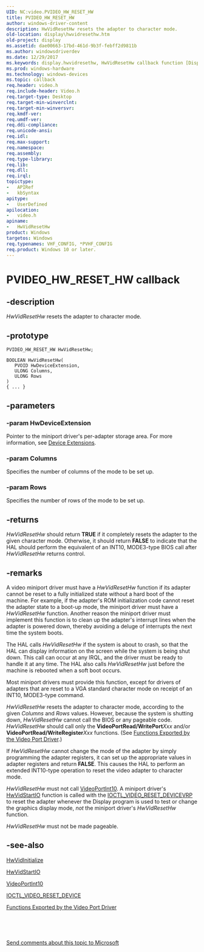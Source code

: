 ```yaml
---
UID: NC:video.PVIDEO_HW_RESET_HW
title: PVIDEO_HW_RESET_HW
author: windows-driver-content
description: HwVidResetHw resets the adapter to character mode.
old-location: display\hwvidresethw.htm
old-project: display
ms.assetid: dae00663-17bd-461d-9b3f-febff2d9811b
ms.author: windowsdriverdev
ms.date: 12/29/2017
ms.keywords: display.hwvidresethw, HwVidResetHw callback function [Display Devices], HwVidResetHw, PVIDEO_HW_RESET_HW, PVIDEO_HW_RESET_HW, video/HwVidResetHw, VideoMiniport_Functions_783bcc9a-8af3-4cfb-8121-a2bbeb0e64f1.xml
ms.prod: windows-hardware
ms.technology: windows-devices
ms.topic: callback
req.header: video.h
req.include-header: Video.h
req.target-type: Desktop
req.target-min-winverclnt: 
req.target-min-winversvr: 
req.kmdf-ver: 
req.umdf-ver: 
req.ddi-compliance: 
req.unicode-ansi: 
req.idl: 
req.max-support: 
req.namespace: 
req.assembly: 
req.type-library: 
req.lib: 
req.dll: 
req.irql: 
topictype:
-	APIRef
-	kbSyntax
apitype:
-	UserDefined
apilocation:
-	video.h
apiname:
-	HwVidResetHw
product: Windows
targetos: Windows
req.typenames: VHF_CONFIG, *PVHF_CONFIG
req.product: Windows 10 or later.
---
```


# PVIDEO_HW_RESET_HW callback


## -description


<i>HwVidResetHw</i> resets the adapter to character mode.


## -prototype


````
PVIDEO_HW_RESET_HW HwVidResetHw;

BOOLEAN HwVidResetHw(
   PVOID HwDeviceExtension,
   ULONG Columns,
   ULONG Rows
)
{ ... }
````


## -parameters




### -param HwDeviceExtension

Pointer to the miniport driver's per-adapter storage area. For more information, see <a href="https://msdn.microsoft.com/library/windows/hardware/ff543119">Device Extensions</a>.


### -param Columns

Specifies the number of columns of the mode to be set up.


### -param Rows

Specifies the number of rows of the mode to be set up.


## -returns


<i>HwVidResetHw</i> should return <b>TRUE</b> if it completely resets the adapter to the given character mode. Otherwise, it should return <b>FALSE</b> to indicate that the HAL should perform the equivalent of an INT10, MODE3-type BIOS call after <i>HwVidResetHw</i> returns control.



## -remarks


A video miniport driver must have a <i>HwVidResetHw</i> function if its adapter cannot be reset to a fully initialized state without a hard boot of the machine. For example, if the adapter's ROM initialization code cannot reset the adapter state to a boot-up mode, the miniport driver must have a <i>HwVidResetHw</i> function. Another reason the miniport driver must implement this function is to clean up the adapter's interrupt lines when the adapter is powered down, thereby avoiding a deluge of interrupts the next time the system boots.

The HAL calls <i>HwVidResetHw</i> if the system is about to crash, so that the HAL can display information on the screen while the system is being shut down. This call can occur at any IRQL, and the driver must be ready to handle it at any time. The HAL also calls <i>HwVidResetHw</i> just before the machine is rebooted when a soft boot occurs.

Most miniport drivers must provide this function, except for drivers of adapters that are reset to a VGA standard character mode on receipt of an INT10, MODE3-type command.

<i>HwVidResetHw</i> resets the adapter to character mode, according to the given <i>Columns</i> and <i>Rows</i> values. However, because the system is shutting down, <i>HwVidResetHw</i> cannot call the BIOS or any pageable code. <i>HwVidResetHw</i> should call only the <b>VideoPortRead/WritePort</b><i>Xxx</i> and/or <b>VideoPortRead/WriteRegister</b><i>Xxx</i> functions. (See <a href="https://msdn.microsoft.com/library/windows/hardware/ff566461">Functions Exported by the Video Port Driver</a>.)

If <i>HwVidResetHw</i> cannot change the mode of the adapter by simply programming the adapter registers, it can set up the appropriate values in adapter registers and return <b>FALSE</b>. This causes the HAL to perform an extended INT10-type operation to reset the video adapter to character mode.

<i>HwVidResetHw</i> must not call <a href="..\video\nf-video-videoportint10.md">VideoPortInt10</a>. A miniport driver's <a href="..\video\nc-video-pvideo_hw_start_io.md">HwVidStartIO</a> function is called with the <a href="..\ntddvdeo\ni-ntddvdeo-ioctl_video_reset_device.md">IOCTL_VIDEO_RESET_DEVICE</a><a href="https://msdn.microsoft.com/a1de1905-09f3-4689-ace9-06690a1f930a">VRP</a> to reset the adapter whenever the Display program is used to test or change the graphics display mode, <i>not</i> the miniport driver's <i>HwVidResetHw</i> function.

<i>HwVidResetHw</i> must not be made pageable.



## -see-also

<a href="..\video\nc-video-pvideo_hw_initialize.md">HwVidInitialize</a>

<a href="..\video\nc-video-pvideo_hw_start_io.md">HwVidStartIO</a>

<a href="..\video\nf-video-videoportint10.md">VideoPortInt10</a>

<a href="..\ntddvdeo\ni-ntddvdeo-ioctl_video_reset_device.md">IOCTL_VIDEO_RESET_DEVICE</a>

<a href="https://msdn.microsoft.com/library/windows/hardware/ff566461">Functions Exported by the Video Port Driver</a>

 

 

<a href="mailto:wsddocfb@microsoft.com?subject=Documentation%20feedback [display\display]:%20PVIDEO_HW_RESET_HW callback function%20 RELEASE:%20(12/29/2017)&amp;body=%0A%0APRIVACY STATEMENT%0A%0AWe use your feedback to improve the documentation. We don't use your email address for any other purpose, and we'll remove your email address from our system after the issue that you're reporting is fixed. While we're working to fix this issue, we might send you an email message to ask for more info. Later, we might also send you an email message to let you know that we've addressed your feedback.%0A%0AFor more info about Microsoft's privacy policy, see http://privacy.microsoft.com/en-us/default.aspx." title="Send comments about this topic to Microsoft">Send comments about this topic to Microsoft</a>

